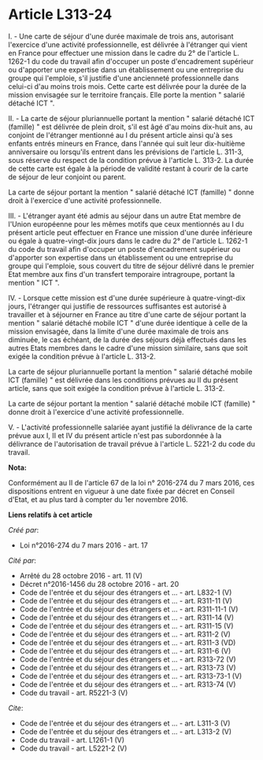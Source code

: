 # Article L313-24

I. - Une carte de séjour d'une durée maximale de trois ans, autorisant l'exercice d'une activité professionnelle, est
délivrée à l'étranger qui vient en France pour effectuer une mission dans le cadre du 2° de l'article L. 1262-1 du code du
travail afin d'occuper un poste d'encadrement supérieur ou d'apporter une expertise dans un établissement ou une entreprise
du groupe qui l'emploie, s'il justifie d'une ancienneté professionnelle dans celui-ci d'au moins trois mois. Cette carte est
délivrée pour la durée de la mission envisagée sur le territoire français. Elle porte la mention " salarié détaché ICT ". 

II. - La carte de séjour pluriannuelle portant la mention " salarié détaché ICT (famille) " est délivrée de plein droit, s'il
est âgé d'au moins dix-huit ans, au conjoint de l'étranger mentionné au I du présent article ainsi qu'à ses enfants entrés
mineurs en France, dans l'année qui suit leur dix-huitième anniversaire ou lorsqu'ils entrent dans les prévisions de
l'article L. 311-3, sous réserve du respect de la condition prévue à l'article L. 313-2. La durée de cette carte est égale à
la période de validité restant à courir de la carte de séjour de leur conjoint ou parent. 

La carte de séjour portant la mention " salarié détaché ICT (famille) " donne droit à l'exercice d'une activité
professionnelle. 

III. - L'étranger ayant été admis au séjour dans un autre Etat membre de l'Union européenne pour les mêmes motifs que ceux
mentionnés au I du présent article peut effectuer en France une mission d'une durée inférieure ou égale à quatre-vingt-dix
jours dans le cadre du 2° de l'article L. 1262-1 du code du travail afin d'occuper un poste d'encadrement supérieur ou
d'apporter son expertise dans un établissement ou une entreprise du groupe qui l'emploie, sous couvert du titre de séjour
délivré dans le premier Etat membre aux fins d'un transfert temporaire intragroupe, portant la mention " ICT ". 

IV. - Lorsque cette mission est d'une durée supérieure à quatre-vingt-dix jours, l'étranger qui justifie de ressources
suffisantes est autorisé à travailler et à séjourner en France au titre d'une carte de séjour portant la mention " salarié
détaché mobile ICT " d'une durée identique à celle de la mission envisagée, dans la limite d'une durée maximale de trois ans
diminuée, le cas échéant, de la durée des séjours déjà effectués dans les autres Etats membres dans le cadre d'une mission
similaire, sans que soit exigée la condition prévue à l'article L. 313-2. 

La carte de séjour pluriannuelle portant la mention " salarié détaché mobile ICT (famille) " est délivrée dans les conditions
prévues au II du présent article, sans que soit exigée la condition prévue à l'article L. 313-2. 

La carte de séjour portant la mention " salarié détaché mobile ICT (famille) " donne droit à l'exercice d'une activité
professionnelle. 

V. - L'activité professionnelle salariée ayant justifié la délivrance de la carte prévue aux I, II et IV du présent article
n'est pas subordonnée à la délivrance de l'autorisation de travail prévue à l'article L. 5221-2 du code du travail.

**Nota:**

Conformément au II de l'article 67 de la loi n° 2016-274 du 7 mars 2016, ces dispositions entrent en vigueur à une date fixée
par décret en Conseil d'Etat, et au plus tard à compter du 1er novembre 2016.

**Liens relatifs à cet article**

_Créé par_:

  - Loi n°2016-274 du 7 mars 2016 - art. 17

_Cité par_:

  - Arrêté du 28 octobre 2016 - art. 11 (V)
  - Décret n°2016-1456 du 28 octobre 2016 - art. 20
  - Code de l'entrée et du séjour des étrangers et ... - art. L832-1 (V)
  - Code de l'entrée et du séjour des étrangers et ... - art. R311-11 (V)
  - Code de l'entrée et du séjour des étrangers et ... - art. R311-11-1 (V)
  - Code de l'entrée et du séjour des étrangers et ... - art. R311-14 (V)
  - Code de l'entrée et du séjour des étrangers et ... - art. R311-15 (V)
  - Code de l'entrée et du séjour des étrangers et ... - art. R311-2 (V)
  - Code de l'entrée et du séjour des étrangers et ... - art. R311-3 (VD)
  - Code de l'entrée et du séjour des étrangers et ... - art. R311-6 (V)
  - Code de l'entrée et du séjour des étrangers et ... - art. R313-72 (V)
  - Code de l'entrée et du séjour des étrangers et ... - art. R313-73 (V)
  - Code de l'entrée et du séjour des étrangers et ... - art. R313-73-1 (V)
  - Code de l'entrée et du séjour des étrangers et ... - art. R313-74 (V)
  - Code du travail - art. R5221-3 (V)

_Cite_:

  - Code de l'entrée et du séjour des étrangers et ... - art. L311-3 (V)
  - Code de l'entrée et du séjour des étrangers et ... - art. L313-2 (V)
  - Code du travail - art. L1261-1 (V)
  - Code du travail - art. L5221-2 (V)
